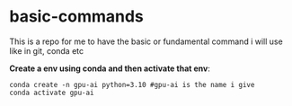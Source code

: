# basic-commands
This is a repo for me to have the basic or fundamental command i will use like in git, conda etc

**Create a env using conda and then activate that env**:<br>
```
conda create -n gpu-ai python=3.10 #gpu-ai is the name i give
conda activate gpu-ai
```
